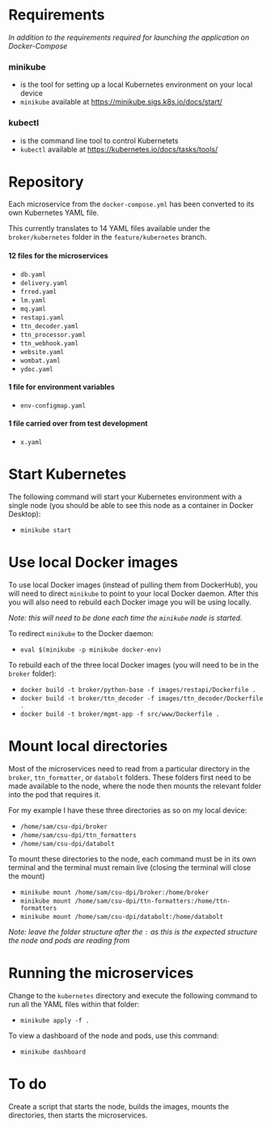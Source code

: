 # Requirements

*In addition to the requirements required for launching the application on Docker-Compose*

### minikube

- is the tool for setting up a local Kubernetes environment on your local device
- `minikube` available at https://minikube.sigs.k8s.io/docs/start/

### kubectl

- is the command line tool to control Kubernetets
- `kubectl` available at https://kubernetes.io/docs/tasks/tools/

# Repository

Each microservice from the `docker-compose.yml` has been converted to its own Kubernetes YAML file.

This currently translates to 14 YAML files available under the `broker/kubernetes` folder in the `feature/kubernetes`
branch.

#### 12 files for the microservices

- `db.yaml`
- `delivery.yaml`
- `frred.yaml`
- `lm.yaml`
- `mq.yaml`
- `restapi.yaml`
- `ttn_decoder.yaml`
- `ttn_processor.yaml`
- `ttn_webhook.yaml`
- `website.yaml`
- `wombat.yaml`
- `ydoc.yaml`

#### 1 file for environment variables

- `env-configmap.yaml`

#### 1 file carried over from test development

- `x.yaml`

# Start Kubernetes

The following command will start your Kubernetes environment with a single node (you should be able to see this node as
a container in Docker Desktop):

- `minikube start`

# Use local Docker images

To use local Docker images (instead of pulling them from DockerHub), you will need to direct `minikube` to point to your
local Docker daemon. After this you will also need to rebuild each Docker image you will be using locally.

*Note: this will need to be done each time the `minikube` node is started.*

To redirect `minikube` to the Docker daemon:

- `eval $(minikube -p minikube docker-env) `

To rebuild each of the three local Docker images (you will need to be in the `broker` folder):

- `docker build -t broker/python-base -f images/restapi/Dockerfile .`
- `docker build -t broker/ttn_decoder -f images/ttn_decoder/Dockerfile .`
- `docker build -t broker/mgmt-app -f src/www/Dockerfile .`

# Mount local directories

Most of the microservices need to read from a particular directory in the `broker`, `ttn_formatter`, or `databolt` folders. These folders first need to be
made available to the node, where the node then mounts the relevant folder into the pod that requires it.

For my example I have these three directories as so on my local device:

- `/home/sam/csu-dpi/broker`
- `/home/sam/csu-dpi/ttn_formatters`
- `/home/sam/csu-dpi/databolt`

To mount these directories to the node, each command must be in its own terminal and the terminal must remain live (closing the terminal will close the mount)

- `minikube mount /home/sam/csu-dpi/broker:/home/broker`
- `minikube mount /home/sam/csu-dpi/ttn-formatters:/home/ttn-formatters`
- `minikube mount /home/sam/csu-dpi/databolt:/home/databolt`

*Note: leave the folder structure after the `:` as this is the expected structure the node and pods are reading from*

# Running the microservices

Change to the `kubernetes` directory and execute the following command to run all the YAML files within that folder:

- `minikube apply -f .`

To view a dashboard of the node and pods, use this command:

- `minikube dashboard`

# To do

Create a script that starts the node, builds the images, mounts the directories, then starts the microservices.